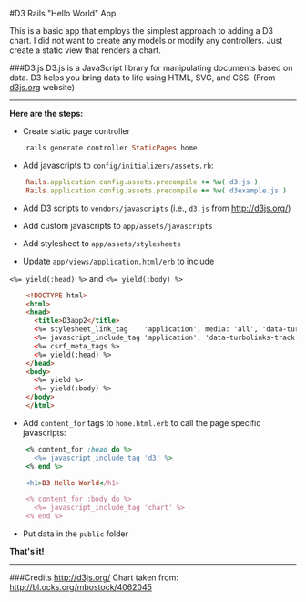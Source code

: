 #D3 Rails "Hello World" App

This is a basic app that employs the simplest approach to adding a D3 chart. I did not want to create any models or modify any controllers. Just create a static view that renders a chart.

###D3.js
D3.js is a JavaScript library for manipulating documents based on data. D3 helps you bring data to life using HTML, SVG, and CSS. (From [d3js.org](http://d3js.org/) website)

---
**Here are the steps:**

* Create static page controller
```ruby
    rails generate controller StaticPages home
```

* Add javascripts to `config/initializers/assets.rb`:
```ruby
    Rails.application.config.assets.precompile += %w( d3.js )
    Rails.application.config.assets.precompile += %w( d3example.js )
```

* Add D3 scripts to `vendors/javascripts` (i.e., `d3.js` from http://d3js.org/)

* Add custom javascripts to `app/assets/javascripts`

* Add stylesheet to `app/assets/stylesheets`

* Update `app/views/application.html/erb` to include

`<%= yield(:head) %>` and `<%= yield(:body) %>`

```html
    <!DOCTYPE html>
    <html>
    <head>
      <title>D3app2</title>
      <%= stylesheet_link_tag    'application', media: 'all', 'data-turbolinks-track' => true %>
      <%= javascript_include_tag 'application', 'data-turbolinks-track' => true %>
      <%= csrf_meta_tags %>
      <%= yield(:head) %>
    </head>
    <body>
      <%= yield %>
      <%= yield(:body) %>
    </body>
    </html>
```

* Add `content_for` tags to `home.html.erb` to call the page specific javascripts:

```ruby
    <% content_for :head do %>
      <%= javascript_include_tag 'd3' %>
    <% end %>

    <h1>D3 Hello World</h1>

    <% content_for :body do %>
      <%= javascript_include_tag 'chart' %>
    <% end %>
```

* Put data in the `public` folder

**That's it!**

---
###Credits
http://d3js.org/
Chart taken from: http://bl.ocks.org/mbostock/4062045
